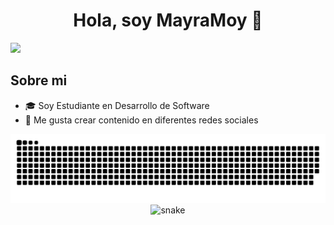 <div align="center">
<h1 align="center">Hola, soy MayraMoy</a> 👋</h1>
</div>
<img src="https://media.licdn.com/dms/image/D4D22AQGwQpNf8knHpw/feedshare-shrink_2048_1536/0/1719521606645?e=1722470400&v=beta&t=9lAvhc3bYmheFlQ1rLEB1m7403Ktg82ZVdHoFoSxawk">

## Sobre mi

<ul>
  <li>🎓 Soy Estudiante en Desarrollo de Software</li>
  <li>📲 Me gusta crear contenido en diferentes redes sociales</li>
</ul>

<!--- snake -->
<div align="center">
  <img  src="https://github.com/1999AZZAR/1999AZZAR/blob/readme/resources/img/grid-snake.svg"
       alt="snake" /></a>
</div>

<!--- Iconos -->
<div align="center">
 <img  src="https://media.licdn.com/dms/image/D4D22AQEBbz_bxItPWQ/feedshare-shrink_2048_1536/0/1719609337965?e=1722470400&v=beta&t=DKP1zkHQYBRUjI5d-OjFcYh51Ko7B0Zm2r4S8FbWBss"
       alt="snake" /></a>
